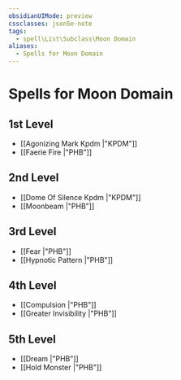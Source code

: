 ```yaml
---
obsidianUIMode: preview
cssclasses: json5e-note
tags:
  - spell\List\Subclass\Moon Domain
aliases:
  - Spells for Moon Domain
---
```

# Spells for Moon Domain

## 1st Level

- [[Agonizing Mark Kpdm \|"KPDM"]] 
- [[Faerie Fire \|"PHB"]] 

## 2nd Level

- [[Dome Of Silence Kpdm \|"KPDM"]] 
- [[Moonbeam \|"PHB"]] 

## 3rd Level

- [[Fear \|"PHB"]] 
- [[Hypnotic Pattern \|"PHB"]] 

## 4th Level

- [[Compulsion \|"PHB"]] 
- [[Greater Invisibility \|"PHB"]] 

## 5th Level

- [[Dream \|"PHB"]] 
- [[Hold Monster \|"PHB"]]

